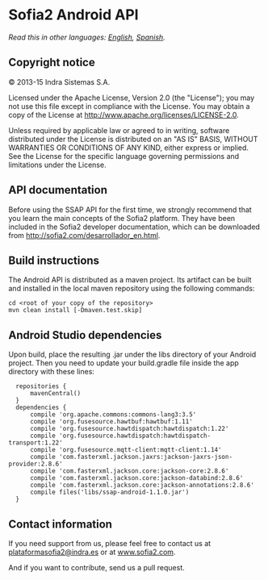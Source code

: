 # Sofia2 Android API

*Read this in other languages: [English](README.md), [Spanish](README.es.md).*

## Copyright notice

© 2013-15 Indra Sistemas S.A.

Licensed under the Apache License, Version 2.0 (the "License"); you may not use this file except in compliance with the License. You may obtain a copy of the License at http://www.apache.org/licenses/LICENSE-2.0.

Unless required by applicable law or agreed to in writing, software distributed under the License is distributed on an "AS IS" BASIS, WITHOUT WARRANTIES OR CONDITIONS OF ANY KIND, either express or implied. See the License for the specific language governing permissions and limitations under the License.

## API documentation

Before using the SSAP API for the first time, we strongly recommend that you learn the main concepts of the Sofia2 platform. They have been included in the Sofia2 developer documentation, which can be downloaded from http://sofia2.com/desarrollador_en.html.

## Build instructions

The Android API is distributed as a maven project. Its artifact can be built and installed in the local maven repository using the following commands:

```
cd <root of your copy of the repository>
mvn clean install [-Dmaven.test.skip]
```

## Android Studio dependencies

Upon build, place the resulting .jar under the libs directory of your Android project. Then you need to update your build.gradle file inside the app directory with these lines:
```
  repositories {
      mavenCentral()
  }
  dependencies {
      compile 'org.apache.commons:commons-lang3:3.5'
      compile 'org.fusesource.hawtbuf:hawtbuf:1.11'
      compile 'org.fusesource.hawtdispatch:hawtdispatch:1.22'
      compile 'org.fusesource.hawtdispatch:hawtdispatch-transport:1.22'
      compile 'org.fusesource.mqtt-client:mqtt-client:1.14'
      compile 'com.fasterxml.jackson.jaxrs:jackson-jaxrs-json-provider:2.8.6'
      compile 'com.fasterxml.jackson.core:jackson-core:2.8.6'
      compile 'com.fasterxml.jackson.core:jackson-databind:2.8.6'
      compile 'com.fasterxml.jackson.core:jackson-annotations:2.8.6'
      compile files('libs/ssap-android-1.1.0.jar')
  }
```
## Contact information

If you need support from us, please feel free to contact us at [plataformasofia2@indra.es](mailto:plataformasofia2@indra.es) or at www.sofia2.com.

And if you want to contribute, send us a pull request.
